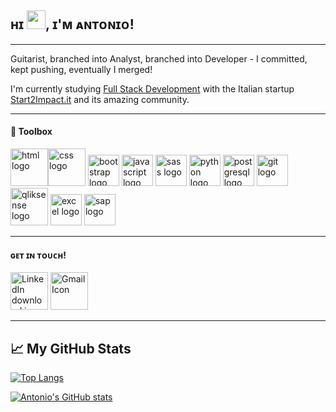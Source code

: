 ## ʜɪ <img src="https://raw.githubusercontent.com/MartinHeinz/MartinHeinz/master/wave.gif" width="30px">, ɪ'ᴍ ᴀɴᴛᴏɴɪᴏ!

---

Guitarist, branched into Analyst, branched into Developer - I committed, kept pushing, eventually I merged! 

I'm currently studying [Full Stack Development](https://www.start2impact.it/percorsi/sviluppo-web-app/) with the Italian startup [Start2Impact.it](https://www.start2impact.it/) and its amazing community. 


---

#### 🧰 Toolbox

<img src="https://cdn.worldvectorlogo.com/logos/html5-1.svg" alt="html logo" width="60px" height="60px"><img src="https://cdn.worldvectorlogo.com/logos/css-5.svg" alt="css logo" height="60px" width="60px"> <img src="https://cdn.worldvectorlogo.com/logos/bootstrap-5-1.svg" alt="bootstrap logo" width="50px" height="50px"> <img src="https://cdn.worldvectorlogo.com/logos/logo-javascript.svg" alt="javascript logo" width="50px" height="50px"> <img src="https://cdn.worldvectorlogo.com/logos/sass-1.svg" alt="sass logo" width="50px" height="50px"> <img src="https://cdn.worldvectorlogo.com/logos/python-4.svg" alt="python logo" height="50px" width="50px"> <img src="https://cdn.worldvectorlogo.com/logos/postgresql.svg" alt="postgresql logo" height="50px" width="50px"> <img src="https://cdn.worldvectorlogo.com/logos/git.svg" alt="git logo" height="50px" width="50px"> <img src="https://cdn.worldvectorlogo.com/logos/qlik-sense.svg" alt="qliksense logo" height="60px" width="60px"> <img src="https://cdn.worldvectorlogo.com/logos/excel-4.svg" alt="excel logo" height="50px" width="50px"> <img src="https://cdn.worldvectorlogo.com/logos/sap-2.svg" alt="sap logo" height="50px" width="50px">

---

#### ɢᴇᴛ ɪɴ ᴛᴏᴜᴄʜ!
<a href="https://www.linkedin.com/in/antonioriccelli/" title="LinkedIn profile link"><img src="https://cdn.worldvectorlogo.com/logos/linkedin-icon-2.svg" width="60px" alt="LinkedIn download icon" height="60px" /></a>
<a href="mailto:anton.riccelli@gmail.com" title="Write me an email"><img src="https://www.freeiconspng.com/uploads/gmail-icon-0.png" width="60px" height="60px" alt="Gmail Icon" /></a>

---

## &#x1f4c8; My GitHub Stats

[![Top Langs](https://github-readme-stats.vercel.app/api/top-langs/?username=antonio-riccelli&theme=synthwave)](https://github.com/anuraghazra/github-readme-stats)

[![Antonio's GitHub stats](https://github-readme-stats.vercel.app/api?username=antonio-riccelli&theme=synthwave)](https://github.com/anuraghazra/github-readme-stats)


